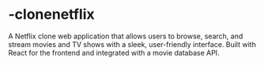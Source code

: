 # -clonenetflix
A Netflix clone web application that allows users to browse, search, and stream movies and TV shows with a sleek, user-friendly interface. Built with React for the frontend and integrated with a movie database API.
